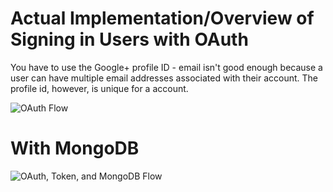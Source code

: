 # Actual Implementation/Overview of Signing in Users with OAuth

You have to use the Google+ profile ID - email isn't good enough because a user can have multiple email addresses associated with their account. The profile id, however, is unique for a account.

![OAuth Flow](https://www.dropbox.com/s/sq0o21t7qmveb3o/Screenshot%202017-11-28%2010.59.37.png?raw=1)

# With MongoDB
![OAuth, Token, and MongoDB Flow](https://www.dropbox.com/s/n8vkr4udbjtpo85/Screenshot%202017-11-28%2011.01.49.png?raw=1)
